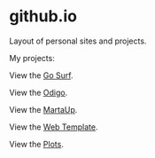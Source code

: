 # github.io
Layout of personal sites and projects.

<p>My projects:</p>

<p>View the <a href="https://igor-muram.github.io/gosurf/index.html" target="_blank">Go Surf</a>.</p>
<p>View the <a href="https://igor-muram.github.io/odigo/index.html" target="_blank">Odigo</a>.</p>
<p>View the <a href="https://igor-muram.github.io/martaup/index.html" target="_blank">MartaUp</a>.</p>
<p>View the <a href="https://igor-muram.github.io/webtemplate/index.html" target="_blank">Web Template</a>.</p>
<p>View the <a href="https://igor-muram.github.io/plots/index.html" target="_blank">Plots</a>.</p>
<!-- <p>View the <a href="https://igor-muram.github.io/portfolio/index.html" target="_blank">Portfolio</a>.</p> -->
